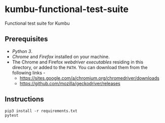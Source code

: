 # kumbu-functional-test-suite
Functional test suite for Kumbu

## Prerequisites
- _Python 3_.
- _Chrome_ and _Firefox_ installed on your machine.
- The Chrome and Firefox _webdriver executables_ residing in this directory, or added to the `PATH`. You can download them from the following links - 
    - https://sites.google.com/a/chromium.org/chromedriver/downloads
    - https://github.com/mozilla/geckodriver/releases

## Instructions
```
pip3 install -r requirements.txt
pytest
```
